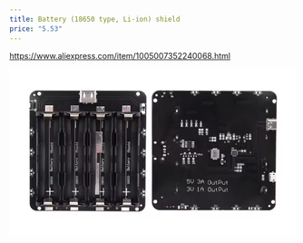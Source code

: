 ```yaml
---
title: Battery (18650 type, Li-ion) shield
price: "5.53"
---
```




https://www.aliexpress.com/item/1005007352240068.html

![](img/Screenshot%202024-12-29%20at%2021.04.13.png)
